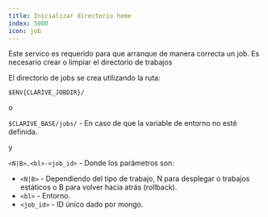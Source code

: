 ```yaml
---
title: Inicializar directorio home
index: 5000
icon: job
---
```


Este servico es requerido para que arranque de manera correcta un job. 
Es necesario crear o limpiar el directorio de trabajos

El directorio de jobs se crea utilizando la ruta:

`$ENV{CLARIVE_JOBDIR}/`

o

`$CLARIVE_BASE/jobs/` - En caso de que la variable de entorno no esté definida.

y

`<N|B>.<bl>-<job_id>` - Donde los parámetros son:

- `<N|B>` - Dependiendo del tipo de trabajo, N para desplegar o trabajos estáticos o B para volver hacia atrás (rollback).
- `<bl>` -  Entorno.
- `<job_id>` - ID único dado por mongo.

